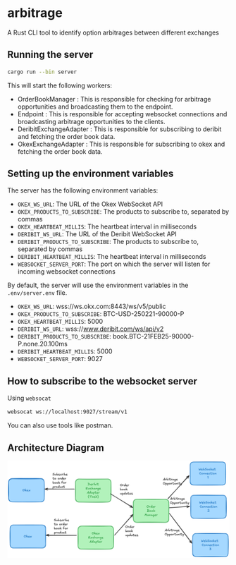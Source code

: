 # arbitrage
A Rust CLI tool to identify option arbitrages between different exchanges

## Running the server

```bash
cargo run --bin server
```

This will start the following workers:

- OrderBookManager : This is responsible for checking for arbitrage opportunities and broadcasting them to the endpoint.
- Endpoint : This is responsible for accepting websocket connections and broadcasting arbitrage opportunities to the clients.
- DeribitExchangeAdapter : This is responsible for subscribing to deribit and fetching the order book data.
- OkexExchangeAdapter : This is responsible for subscribing to okex and fetching the order book data.

## Setting up the environment variables

The server has the following environment variables:

- `OKEX_WS_URL`: The URL of the Okex WebSocket API
- `OKEX_PRODUCTS_TO_SUBSCRIBE`: The products to subscribe to, separated by commas
- `OKEX_HEARTBEAT_MILLIS`: The heartbeat interval in milliseconds
- `DERIBIT_WS_URL`: The URL of the Deribit WebSocket API
- `DERIBIT_PRODUCTS_TO_SUBSCRIBE`: The products to subscribe to, separated by commas
- `DERIBIT_HEARTBEAT_MILLIS`: The heartbeat interval in milliseconds
- `WEBSOCKET_SERVER_PORT`: The port on which the server will listen for incoming websocket connections


By default, the server will use the environment variables in the `.env/server.env` file.
- `OKEX_WS_URL`: wss://ws.okx.com:8443/ws/v5/public
- `OKEX_PRODUCTS_TO_SUBSCRIBE`: BTC-USD-250221-90000-P
- `OKEX_HEARTBEAT_MILLIS`: 5000
- `DERIBIT_WS_URL`: wss://www.deribit.com/ws/api/v2
- `DERIBIT_PRODUCTS_TO_SUBSCRIBE`: book.BTC-21FEB25-90000-P.none.20.100ms
- `DERIBIT_HEARTBEAT_MILLIS`: 5000
- `WEBSOCKET_SERVER_PORT`: 9027


## How to subscribe to the websocket server

Using `websocat`
```bash
websocat ws://localhost:9027/stream/v1
```
You can also use tools like postman.

## Architecture Diagram

![Architecture Diagram](./docs/arch.png)
